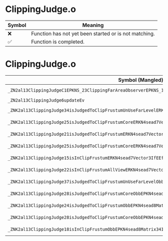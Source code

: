 # ClippingJudge.o
| Symbol | Meaning 
| ------------- | ------------- 
| :x: | Function has not yet been started or is not matching. 
| :white_check_mark: | Function is completed. 


# ClippingJudge.o
| Symbol (Mangled) | Symbol (Demangled) | Decompiled? |
| ------------- |  ------------- | ------------- |
| `_ZN2al13ClippingJudgeC1EPKNS_23ClippingFarAreaObserverEPKNS_15SceneCameraInfoE` | `al::ClippingJudge::ClippingJudge(al::ClippingFarAreaObserver const*,al::SceneCameraInfo const*)` | :x: |
| `_ZN2al13ClippingJudge6updateEv` | `al::ClippingJudge::update(void)` | :x: |
| `_ZNK2al13ClippingJudge34isJudgedToClipFrustumUnUseFarLevelERKN4sead7Vector3IfEEff` | `al::ClippingJudge::isJudgedToClipFrustumUnUseFarLevel(sead::Vector3<float> const&,float,float)const` | :x: |
| `_ZNK2al13ClippingJudge25isJudgedToClipFrustumCoreERKN4sead7Vector3IfEEff` | `al::ClippingJudge::isJudgedToClipFrustumCore(sead::Vector3<float> const&,float,float)const` | :x: |
| `_ZNK2al13ClippingJudge21isJudgedToClipFrustumERKN4sead7Vector3IfEEffi` | `al::ClippingJudge::isJudgedToClipFrustum(sead::Vector3<float> const&,float,float,int)const` | :x: |
| `_ZNK2al13ClippingJudge25isJudgedToClipFrustumCoreERKN4sead7Vector3IfEEfff` | `al::ClippingJudge::isJudgedToClipFrustumCore(sead::Vector3<float> const&,float,float,float)const` | :x: |
| `_ZNK2al13ClippingJudge15isInClipFrustumERKN4sead7Vector3IfEEffi` | `al::ClippingJudge::isInClipFrustum(sead::Vector3<float> const&,float,float,int)const` | :x: |
| `_ZNK2al13ClippingJudge22isInClipFrustumAllViewERKN4sead7Vector3IfEEff` | `al::ClippingJudge::isInClipFrustumAllView(sead::Vector3<float> const&,float,float)const` | :x: |
| `_ZNK2al13ClippingJudge37isJudgedToClipFrustumUnUseFarLevelObbEPKN4sead8Matrix34IfEERKNS1_9BoundBox3IfEEf` | `al::ClippingJudge::isJudgedToClipFrustumUnUseFarLevelObb(sead::Matrix34<float> const*,sead::BoundBox3<float> const&,float)const` | :x: |
| `_ZNK2al13ClippingJudge28isJudgedToClipFrustumCoreObbEPKN4sead8Matrix34IfEERKNS1_9BoundBox3IfEEf` | `al::ClippingJudge::isJudgedToClipFrustumCoreObb(sead::Matrix34<float> const*,sead::BoundBox3<float> const&,float)const` | :x: |
| `_ZNK2al13ClippingJudge24isJudgedToClipFrustumObbEPKN4sead8Matrix34IfEERKNS1_9BoundBox3IfEEfi` | `al::ClippingJudge::isJudgedToClipFrustumObb(sead::Matrix34<float> const*,sead::BoundBox3<float> const&,float,int)const` | :x: |
| `_ZNK2al13ClippingJudge28isJudgedToClipFrustumCoreObbEPKN4sead8Matrix34IfEERKNS1_9BoundBox3IfEEff` | `al::ClippingJudge::isJudgedToClipFrustumCoreObb(sead::Matrix34<float> const*,sead::BoundBox3<float> const&,float,float)const` | :x: |
| `_ZNK2al13ClippingJudge18isInClipFrustumObbEPKN4sead8Matrix34IfEERKNS1_9BoundBox3IfEEfi` | `al::ClippingJudge::isInClipFrustumObb(sead::Matrix34<float> const*,sead::BoundBox3<float> const&,float,int)const` | :x: |
